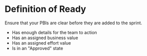 # Definition of Ready

Ensure that your PBIs are clear before they are added to the sprint.

- Has enough details for the team to action
- Has an assigned business value
- Has an assigned effort value
- Is in an "Approved" state